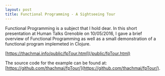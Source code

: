 ```yaml
---
layout: post
title: Functional Programming - A Sightseeing Tour
---
```


Functional Programming is a subject that I hold dear. In this short presentation at Human Talks Grenoble on 10/05/2016, I gave a brief overview of Functional Programming as well as a small demonstration of a functional program implemeted in Clojure.

[https://thachmai.info/public/fpTour.html](/public/fpTour.html)

The source code for the example can be found at: [https://github.com/thachmai/fpTour/](https://github.com/thachmai/fpTour/).
